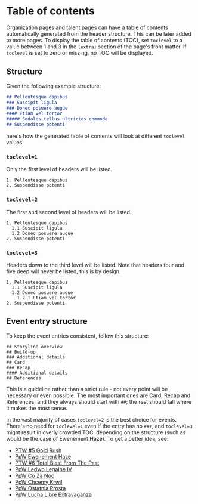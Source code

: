 # Table of contents

Organization pages and talent pages can have a table of contents automatically generated from the header structure. This can be later added to more pages.
To display the table of contents (TOC), set `toclevel` to a value between 1 and 3 in the `[extra]` section of the page's front matter.
If `toclevel` is set to zero or missing, no TOC will be displayed.

## Structure

Given the following example structure:

```markdown
## Pellentesque dapibus
### Suscipit ligula
### Donec posuere augue
#### Etiam vel tortor
##### Sodales tellus ultricies commode
## Suspendisse potenti
```

here's how the generated table of contents will look at different `toclevel` values:

### `toclevel=1`

Only the first level of headers will be listed.

```
1. Pellentesque dapibus
2. Suspendisse potenti
```

### `toclevel=2`

The first and second level of headers will be listed.

```
1. Pellentesque dapibus
  1.1 Suscipit ligula
  1.2 Donec posuere augue
2. Suspendisse potenti
```

### `toclevel=3`

Headers down to the third level will be listed. Note that headers four and five deep will never be listed, this is by design.

```
1. Pellentesque dapibus
  1.1 Suscipit ligula
  1.2 Donec posuere augue
    1.2.1 Etiam vel tortor
2. Suspendisse potenti
```

## Event entry structure

To keep the event entries consistent, follow this structure:

```
## Storyline overview
## Build-up
### Additional details
## Card
### Recap
#### Additional details
## References
```

This is a guideline rather than a strict rule - not every point will be necessary or even possible. The most important ones are Card, Recap and References, and they always should start with `##`; the rest should fall where it makes the most sense.

In the vast majority of cases `toclevel=2` is the best choice for events. There's no need for `toclevel=1` even if the entry has no `###`, and `toclevel=3` might result in overly crowded TOC, depending on the structure (such as would be the case of Ewenement Haze). To get a better idea, see:

- [PTW #5 Gold Rush](https://tpwres.pl/e/ptw/2024-02-03-ptw-5-gold-rush/)
- [PpW Ewenement Haze](https://tpwres.pl/e/ppw/2024-04-20-ppw-ewenement-haze/)
- [PTW #6 Total Blast From The Past](https://tpwres.pl/e/ptw/2024-05-11-ptw-6/)
- [PpW Ledwo Legalne IV](https://tpwres.pl/e/ppw/2024-06-08-ppw-ledwo-legalne-4/)
- [PpW Co Za Noc](https://tpwres.pl/e/ppw/2024-10-26-ppw-co-za-noc/)
- [PpW Chcemy Krwi!](https://tpwres.pl/e/ppw/2024-10-30-ppw-chcemy-krwi/)
- [PpW Ostatnia Prosta](https://tpwres.pl/e/ppw/2025-04-30-ppw-ostatnia-prosta/)
- [PpW Lucha Libre Extravaganza](https://tpwres.pl/e/ppw/2025-05-16-ppw-lucha-libre-extravaganza/)

